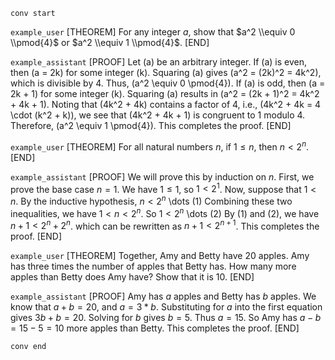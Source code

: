 `conv start`

`example_user` [THEOREM] For any integer $a$, show that $a^2 \\equiv 0 \\pmod{4}$ or $a^2 \\equiv 1 \\pmod{4}$. [END]

`example_assistant`
[PROOF]
Let \(a\) be an arbitrary integer.
If \(a\) is even, then \(a = 2k\) for some integer \(k\).
Squaring \(a\) gives \(a^2 = (2k)^2 = 4k^2\), which is divisible by 4.
Thus, \(a^2 \equiv 0 \pmod{4}\).
If \(a\) is odd, then \(a = 2k + 1\) for some integer \(k\).
Squaring \(a\) results in \(a^2 = (2k + 1)^2 = 4k^2 + 4k + 1\).
Noting that \(4k^2 + 4k\) contains a factor of 4, i.e., \(4k^2 + 4k = 4 \cdot (k^2 + k)\), we see that \(4k^2 + 4k + 1\) is congruent to 1 modulo 4. Therefore, \(a^2 \equiv 1 \pmod{4}\).
This completes the proof.
[END]

`example_user`
[THEOREM]
For all natural numbers $n$, if $1 \le n$, then $n < 2^n$.
[END]

`example_assistant`
[PROOF]
We will prove this by induction on $n$.
First, we prove the base case $n = 1$.
We have $1 \le 1$, so $1 < 2^1$.
Now, suppose that $1 < n$.
By the inductive hypothesis, $n < 2^n$ \dots (1)
Combining these two inequalities, we have $1 < n < 2^n$.
So $1 < 2^n$ \dots (2)
By (1) and (2), we have $n + 1 < 2^n + 2^n$.
which can be rewritten as $n + 1 < 2^{n + 1}$.
This completes the proof.
[END]

`example_user`
[THEOREM]
Together, Amy and Betty have 20 apples. Amy has three times the number of apples that Betty has. How many more apples than Betty does Amy have? Show that it is 10.
[END]

`example_assistant`
[PROOF]
Amy has $a$ apples and Betty has $b$ apples.
We know that $a + b = 20$, and $a = 3 * b$.
Substituting for $a$ into the first equation gives $3b + b = 20$.
Solving for $b$ gives $b = 5$. Thus $a = 15$.
So Amy has $a - b = 15 - 5 = 10$ more apples than Betty.
This completes the proof.
[END]

`conv end`